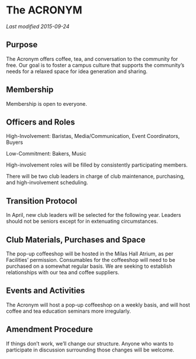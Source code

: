 # The ACRONYM
*Last modified 2015-09-24*

## Purpose

The Acronym offers coffee, tea, and conversation to the community for free.  Our goal is to foster a campus culture that supports the community’s needs for a relaxed space for idea generation and sharing.

## Membership

Membership is open to everyone.

## Officers and Roles

High-Involvement: Baristas, Media/Communication, Event Coordinators, Buyers

Low-Commitment: Bakers, Music

High-involvement roles will be filled by consistently participating members.

There will be two club leaders in charge of club maintenance, purchasing, and high-involvement scheduling.

## Transition Protocol

In April, new club leaders will be selected for the following year.  Leaders should not be seniors except for in extenuating circumstances.

## Club Materials, Purchases and Space

The pop-up coffeeshop will be hosted in the Milas Hall Atrium, as per Facilities’ permission.  Consumables for the coffeeshop will need to be purchased on a somewhat regular basis.  We are seeking to establish relationships with our tea and coffee suppliers.

## Events and Activities

The Acronym will host a pop-up coffeeshop on a weekly basis, and will host coffee and tea education seminars more irregularly.

## Amendment Procedure

If things don’t work, we’ll change our structure.  Anyone who wants to participate in discussion surrounding those changes will be welcome.
